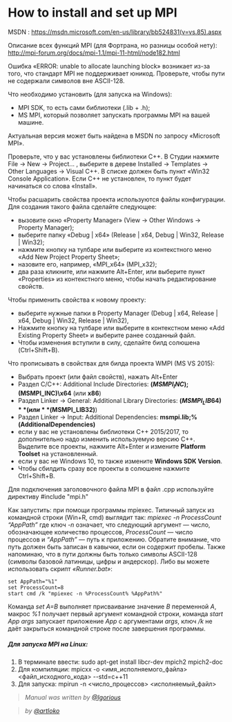 # How to install and set up MPI

MSDN : https://msdn.microsoft.com/en-us/library/bb524831(v=vs.85).aspx 

Описание всех функций MPI (для Фортрана, но разницы особой нету): http://mpi-forum.org/docs/mpi-1.1/mpi-11-html/node182.html

Ошибка «ERROR: unable to allocate launching block» возникает из-за того, что стандарт MPI не поддерживает юникод. Проверьте, чтобы пути не содержали символов вне ASCII-128.

Что необходимо установить (для запуска на Windows):
- MPI SDK, то есть сами библиотеки (.lib + .h);
- MS MPI, который позволяет запускать программы MPI на вашей машине.

Актуальная версия может быть найдена в MSDN по запросу «Microsoft MPI».

Проверьте, что у вас установлены библиотеки C++. В Студии нажмите File → New → Project... , выберите в дереве Installed → Templates → Other Languages → Visual C++. В списке должен быть пункт «Win32 Console Application». Если С++ не установлен, то пункт будет начинаться со слова «Install».

Чтобы расшарить свойства проекта используются файлы конфигурации. Для создания такого файла сделайте следующее:
- вызовите окно «Property Manager» (View → Other Windows → Property Manager);
- выберите папку «Debug | x64» (Release | x64, Debug | Win32, Release | Win32);
- нажмите кнопку на тулбаре или выберите из контекстного меню «Add New Project Property Sheet»;
- назовите его, например, «MPI_x64» (MPI_x32);
- два раза кликните, или нажмите Alt+Enter, или выберите пункт «Properties» из контекстного меню, чтобы начать редактирование свойств.

Чтобы применить свойства к новому проекту:
- выберите нужные папки в Property Manager (Debug | x64, Release | x64, Debug | Win32, Release | Win32), 
- Нажмите кнопку на тулбаре или выберите в контекстном меню «Add Existing Property Sheet» и выберите ранее созданный файл.
- Чтобы изменения вступили в силу, сделайте билд солюшена (Ctrl+Shift+B).

Что прописывать в свойствах для билда проекта WMPI (MS VS 2015):
- Выбрать проект (или файл свойств), нажать Alt+Enter
- Раздел C/C++: Additional Include Directories: **$(MSMPI_INC);$(MSMPI_INC)\x64** (или **x86**)
- Раздел Linker → General: Additional Library Directories: **$(MSMPI_LIB64)** (или **$(MSMPI_LIB32)**)
- Раздел Linker → Input: Additional Dependencies: **msmpi.lib;%(AdditionalDependencies)**
- если у вас не установлены библиотеки C++ 2015/2017, то дополнительно надо изменить используемую версию C++. Выделите все проекты, нажмите Alt+Enter и измените **Platform Toolset** на установленный.
- если у вас не Windows 10, то также измените **Windows SDK Version**.
- Чтобы сбилдить сразу все проекты в солюшене нажмите Ctrl+Shift+B.

Для подключения заголовочного файла MPI в файл .cpp используйте директиву #include "mpi.h"

Как запустить: при помощи программы mpiexec.
Типичный запуск из командной строки (Win+R, cmd) выглядит так:
*mpiexec -n ProcessCount “AppPath”*
где ключ *-n* означает, что следующий аргумент — число, обозначающее количество процессов,
*ProcessCount* — число процессов и
*“AppPath”* — путь к приложению. Обратите внимание, что путь должен быть записан в кавычки, если он содержит пробелы. Также напоминаю, что в пути должны быть только символы ASCII-128 (символы базовой латиницы, цифры и андерскор).
Либо вы можете использовать скрипт *«Runner.bat»*:
```
set AppPath="%1"
set ProcessCount=8
start cmd /k "mpiexec -n %ProcessCount% %AppPath%"
```
Команда *set A=B* выполняет присваивание значение *B* переменной *A*,
макрос *%1* получает первый аргумент командной строки,
команда *start App args* запускает приложение *App* с аргументами *args*,
ключ */k* не даёт закрыться командной строке после завершения программы.


  ##### Для запуска MPI на Linux:
  1. В терминале ввести: sudo apt-get install libcr-dev mpich2 mpich2-doc
  2. Для компиляции: mpicxx -o <имя_исполняемого_файла> <файл_исходного_кода> --std=c++11
  3. Для запуска: mpirun -n <число_процессов> <исполняемый_файл>
  
  > *Manual was written by [@Igorious](https://github.com/Igorious)*


  > *by [@artloko](https://github.com/artloko)*

